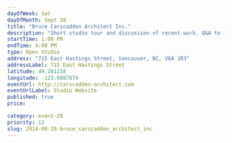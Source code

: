 ```yaml
---
dayOfWeek: Sat
dayOfMonth: Sept 20
title: "Bruce Carscadden Architect Inc."
description: "Short studio tour and discussion of recent work. Q&A to follow."
startTime: 1:00 PM
endTime: 4:00 PM
type: Open Studio
address: "715 East Hastings Street, Vancouver, BC, V6A 1R3"
addressLabel: 715 East Hastings Street
latitude: 49.281158
longitude: -123.0887874
eventUrl: http://carscadden-architect.com
eventUrlLabel: Studio Website
published: true
price: 

category: event-20
priority: 12
slug: 2014-09-20-bruce_carscadden_architect_inc
---
```

